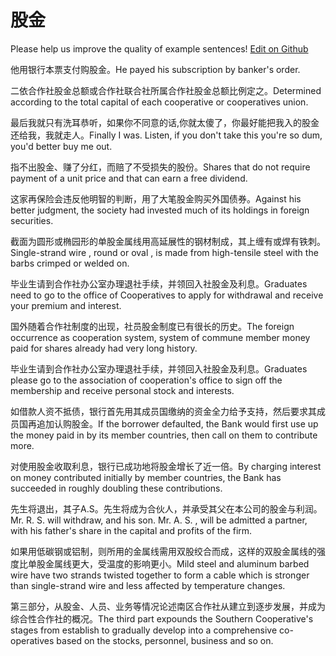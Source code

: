 # 股金

Please help us improve the quality of example sentences! [Edit on Github](https://github.com/jiyushe/jiyu-example-sentence-source/blob/main/chinese/gujin_1.md)

<p><span class="chinese">他用银行本票支付购股金。</span><span class="english">He payed his subscription by banker's order.</span></p>

<p><span class="chinese">二依合作社股金总额或合作社联合社所属合作社股金总额比例定之。</span><span class="english">Determined according to the total capital of each cooperative or cooperatives union.</span></p>

<p><span class="chinese">最后我就只有洗耳恭听，如果你不同意的话,你就太傻了，你最好能把我入的股金还给我，我就走人。</span><span class="english">Finally I was. Listen, if you don't take this you're so dum, you'd better buy me out.</span></p>

<p><span class="chinese">指不出股金、赚了分红，而赔了不受损失的股份。</span><span class="english">Shares that do not require payment of a unit price and that can earn a free dividend.</span></p>

<p><span class="chinese">这家再保险会违反他明智的判断，用了大笔股金购买外国债券。</span><span class="english">Against his better judgment, the society had invested much of its holdings in foreign securities.</span></p>

<p><span class="chinese">截面为圆形或椭园形的单股金属线用高延展性的钢材制成，其上缠有或焊有铁刺。</span><span class="english">Single-strand wire , round or oval , is made from high-tensile steel with the barbs crimped or welded on.</span></p>

<p><span class="chinese">毕业生请到合作社办公室办理退社手续，并领回入社股金及利息。</span><span class="english">Graduates need to go to the office of Cooperatives to apply for withdrawal and receive your premium and interest.</span></p>

<p><span class="chinese">国外随着合作社制度的出现，社员股金制度已有很长的历史。</span><span class="english">The foreign occurrence as cooperation system, system of commune member money paid for shares already had very long history.</span></p>

<p><span class="chinese">毕业生请到合作社办公室办理退社手续，并领回入社股金及利息。</span><span class="english">Graduates please go to the association of cooperation's office to sign off the membership and receive personal stock and interests.</span></p>

<p><span class="chinese">如借款人资不抵债，银行首先用其成员国缴纳的资金全力给予支持，然后要求其成员国再追加认购股金。</span><span class="english">If the borrower defaulted, the Bank would first use up the money paid in by its member countries, then call on them to contribute more.</span></p>

<p><span class="chinese">对使用股金收取利息，银行已成功地将股金增长了近一倍。</span><span class="english">By charging interest on money contributed initially by member countries, the Bank has succeeded in roughly doubling these contributions.</span></p>

<p><span class="chinese">先生将退出，其子A.S。先生将成为合伙人，并承受其父在本公司的股金与利润。</span><span class="english">Mr. R. S. will withdraw, and his son. Mr. A. S. , will be admitted a partner, with his father's share in the capital and profits of the firm.</span></p>

<p><span class="chinese">如果用低碳钢或铝制，则所用的金属线需用双股绞合而成，这样的双股金属线的强度比单股金属线更大，受温度的影响更小。</span><span class="english">Mild steel and aluminum barbed wire have two strands twisted together to form a cable which is stronger than single-strand wire and less affected by temperature changes.</span></p>

<p><span class="chinese">第三部分，从股金、人员、业务等情况论述南区合作社从建立到逐步发展，并成为综合性合作社的概况。</span><span class="english">The third part expounds the Southern Cooperative's stages from establish to gradually develop into a comprehensive co-operatives based on the stocks, personnel, business and so on.</span></p>

